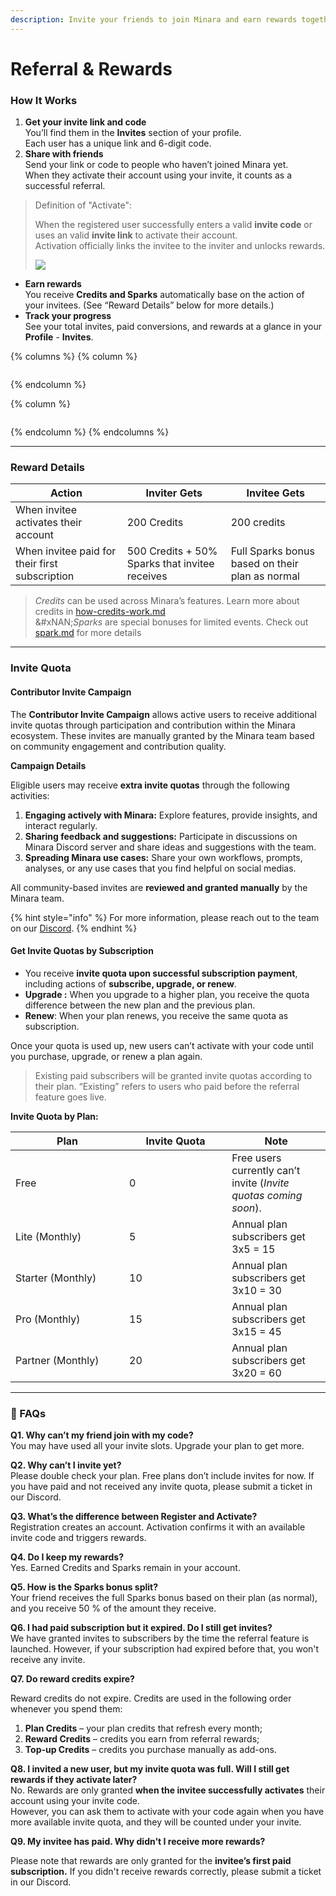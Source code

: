```yaml
---
description: Invite your friends to join Minara and earn rewards together.
---
```


# Referral & Rewards

### How It Works

1. **Get your invite link and code**\
   You’ll find them in the **Invites** section of your profile.\
   Each user has a unique link and 6-digit code.
2. **Share with friends**\
   Send your link or code to people who haven’t joined Minara yet.\
   When they activate their account using your invite, it counts as a successful referral.

> Definition of "Activate":&#x20;
>
> When the registered user successfully enters a valid **invite code** or uses an valid **invite link** to activate their account.\
> Activation officially links the invitee to the inviter and unlocks rewards.
>
> ![](<.gitbook/assets/image (43).png>)

* **Earn rewards**\
  You receive **Credits and Sparks** automatically base on the action of your invitees. (See “Reward Details” below for more details.)
* **Track your progress**\
  See your total invites, paid conversions, and rewards at a glance in your **Profile** - **Invites**.

{% columns %}
{% column %}
<figure><img src=".gitbook/assets/image (46).png" alt=""><figcaption></figcaption></figure>
{% endcolumn %}

{% column %}
<figure><img src=".gitbook/assets/image.png" alt=""><figcaption></figcaption></figure>
{% endcolumn %}
{% endcolumns %}

***

### Reward Details

| Action                                         | Inviter Gets                                   | Invitee Gets                                    |
| ---------------------------------------------- | ---------------------------------------------- | ----------------------------------------------- |
| When invitee activates their account           | 200 Credits                                    | 200 credits                                     |
| When invitee paid for their first subscription | 500 Credits + 50% Sparks that invitee receives | Full Sparks bonus based on their plan as normal |

> _Credits_ can be used across Minara’s features. Learn more about credits in [how-credits-work.md](subscription-and-credits/how-credits-work.md "mention") \
> &#xNAN;_&#x53;parks_ are special bonuses for limited events. Check out [spark.md](features/spark.md "mention") for more details

***

### Invite Quota

#### **Contributor Invite Campaign**&#x20;

The **Contributor Invite Campaign** allows active users to receive additional invite quotas through participation and contribution within the Minara ecosystem. These invites are manually granted by the Minara team based on community engagement and contribution quality.

**Campaign Details**

Eligible users may receive **extra invite quotas** through the following activities:

1. **Engaging actively with Minara:** Explore features, provide insights, and interact regularly.
2. **Sharing feedback and suggestions:** Participate in discussions on Minara Discord server and share ideas and suggestions with the team.
3. **Spreading Minara use cases:** Share your own workflows, prompts, analyses, or any use cases that you find helpful on social medias.

All community-based invites are **reviewed and granted manually** by the Minara team.&#x20;

{% hint style="info" %}
For more information, please reach out to the team on our [Discord](https://discord.com/invite/minaraai).
{% endhint %}

#### Get Invite Quotas by Subscription

* You receive **invite quota upon successful subscription payment**, including actions of **subscribe, upgrade, or renew**.
* **Upgrade :** When you upgrade to a higher plan, you receive the quota difference between the new plan and the previous plan.&#x20;
* **Renew**: When your plan renews, you receive the same quota as subscription.&#x20;

Once your quota is used up, new users can’t activate with your code until you purchase, upgrade, or renew a plan again.

> Existing paid subscribers will be granted invite quotas according to their plan. “Existing” refers to users who paid before the referral feature goes live.

**Invite Quota by Plan:**

<table><thead><tr><th width="166.0234375">Plan</th><th width="148.1640625">Invite Quota</th><th>Note</th></tr></thead><tbody><tr><td>Free</td><td>0</td><td>Free users currently can’t invite (<em>Invite quotas coming soon</em>).</td></tr><tr><td>Lite (Monthly)</td><td>5</td><td>Annual plan subscribers get 3x5 = 15 </td></tr><tr><td>Starter (Monthly)</td><td>10</td><td>Annual plan subscribers get 3x10 = 30 </td></tr><tr><td>Pro (Monthly)</td><td>15</td><td>Annual plan subscribers get 3x15 = 45 </td></tr><tr><td>Partner (Monthly)</td><td>20</td><td>Annual plan subscribers get 3x20 = 60 </td></tr></tbody></table>

***

### 💬 FAQs

**Q1. Why can’t my friend join with my code?**\
You may have used all your invite slots. Upgrade your plan to get more.

**Q2. Why can’t I invite yet?**\
Please double check your plan. Free plans don’t include invites for now. If you have paid and not received any invite quota, please submit a ticket in our Discord.

**Q3. What’s the difference between Register and Activate?**\
Registration creates an account. Activation confirms it with an available invite code and triggers rewards.

**Q4. Do I keep my rewards?**\
Yes. Earned Credits and Sparks remain in your account.

**Q5. How is the Sparks bonus split?**\
Your friend receives the full Sparks bonus based on their plan (as normal), and you receive 50 % of the amount they receive.

**Q6. I had paid subscription but it expired. Do I still get invites?**\
We have granted invites to subscribers by the time the referral feature is launched. However, if your subscription had expired before that, you won't receive any invite.

**Q7. Do reward credits expire?**

Reward credits do not expire. Credits are used in the following order whenever you spend them:

1. **Plan Credits** – your plan credits that refresh every month;
2. **Reward Credits** – credits you earn from referral rewards;
3. **Top-up Credits** – credits you purchase manually as add-ons.

**Q8. I invited a new user, but my invite quota was full. Will I still get rewards if they activate later?**\
No. Rewards are only granted **when the invitee successfully activates** their account using your invite code.\
However, you can ask them to activate with your code again when you have more available invite quota, and they will be counted under your invite.

**Q9. My invitee has paid. Why didn't I receive more rewards?**

Please note that rewards are only granted for the **invitee’s first paid subscription.** If you didn't receive rewards correctly, please submit a ticket in our Discord.
